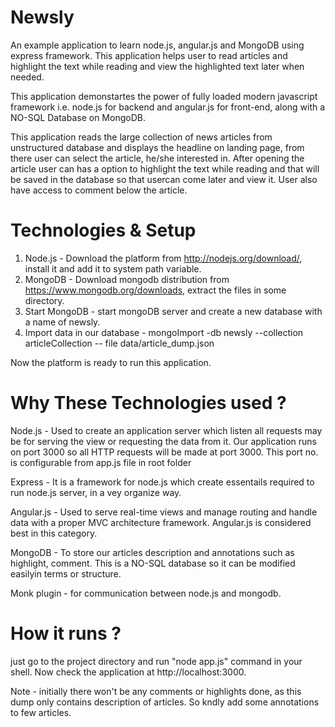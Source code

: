 Newsly
======

An example application to learn node.js, angular.js and MongoDB using express framework. This application helps user to read articles and highlight the text while reading and view the highlighted text later when needed.

This application demonstartes the power of fully loaded modern javascript framework i.e. node.js for backend and angular.js for front-end, along with a NO-SQL Database on MongoDB.

This application reads the large collection of news articles from unstructured database and displays the headline on landing page, from there user can select the article, he/she interested in. After opening the article user can has a option to highlight the text while reading and that will be saved in the database so that usercan come later and view it. User also have access to comment below the article.

Technologies & Setup 
====================
1. Node.js - Download the platform from http://nodejs.org/download/, install it and add it to system path variable.
2. MongoDB - Download mongodb distribution from https://www.mongodb.org/downloads, extract the files in some directory.
3. Start MongoDB - start mongoDB server and create a new database with a name of newsly.
4. Import data in our database - mongoImport -db newsly --collection articleCollection -- file data/article_dump.json

Now the platform is ready to run this application.

Why These Technologies used ?
=============================
Node.js - Used to create an application server which listen all requests may be for serving the view or requesting the data from it.
Our application runs on port 3000 so all HTTP requests will be made at port 3000. This port no. is configurable from app.js file in root folder

Express - It is a framework for node.js which create essentails required to run node.js server, in a vey organize way.

Angular.js - Used to serve real-time views and manage routing and handle data with a proper MVC architecture framework. Angular.js is considered best in this category.

MongoDB - To store our articles description and annotations such as highlight, comment. This is a NO-SQL database so it can be modified easilyin terms or structure.

Monk plugin - for communication between node.js and mongodb.

How it runs ?
=============
just go to the project directory and run "node app.js" command in your shell.
Now check the application at http://localhost:3000.

Note - initially there won't be any comments or highlights done, as this dump only contains description of articles.
So kndly add some annotations to few articles.


